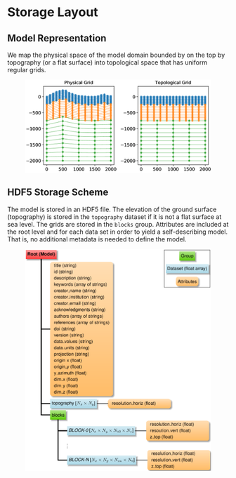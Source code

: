 # Storage Layout

## Model Representation

We map the physical space of the model domain bounded by on the top by
topography (or a flat surface) into topological space that has uniform
regular grids.

<figure>
  <img src="figs/gridmapping.png" alt="Diagram of physical and topological grids">
</figure>


## HDF5 Storage Scheme

The model is stored in an HDF5 file. The elevation of the ground
surface (topography) is stored in the `topography` dataset if it is not
a flat surface at sea level. The grids are stored in the `blocks`
group. Attributes are included at the root level and for each data set
in order to yield a self-describing model. That is, no additional
metadata is needed to define the model.

<figure>
  <img src="figs/hdf5layout.png" alt="Diagram of HDF5 layout scheme">
</figure>
